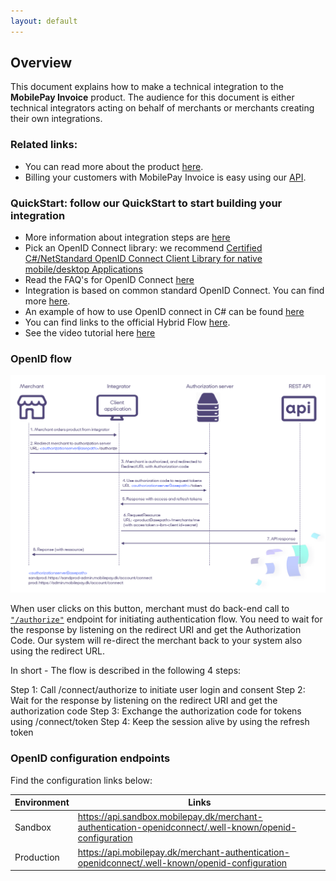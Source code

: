 ```yaml
---
layout: default
---
```


## Overview

This document explains how to make a technical integration to the **MobilePay Invoice** product. The audience for this document is either technical integrators acting on behalf of merchants or merchants creating their own integrations.

### Related links:
- You can read more about the product [here](https://developer.mobilepay.dk/invoice-main/productinfo).
- Billing your customers with MobilePay Invoice is easy using our [API](https://developer.mobilepay.dk/product).

### QuickStart: follow our QuickStart to start building your integration

- More information about integration steps are [here](https://developer.mobilepay.dk/invoice-getting-started)
- Pick an OpenID Connect library: we recommend <a href="https://github.com/IdentityModel/IdentityModel.OidcClient2">Certified C#/NetStandard OpenID Connect Client Library for native mobile/desktop Applications</a> 
- Read the FAQ's for OpenID Connect <a href="https://developer.mobilepay.dk/faq/integrator">here</a>
- Integration is based on common standard OpenID Connect. You can find more [here](https://developer.mobilepay.dk/products/openid). 
- An example of how to use OpenID connect in C# can be found [here](https://github.com/MobilePayDev/MobilePay-Invoice/tree/master/ClientExamples)
- You can find links to the official Hybrid Flow [here](https://openid.net/specs/openid-connect-core-1_0.html#HybridFlowAuth).   
- See the video tutorial here [here](https://developer.mobilepay.dk/products/openid/video)


### OpenID flow
[![](assets/images/openid_flow_0.png)](assets/images/openid_flow_0.png)

When user clicks on this button, merchant must do back-end call to   
[`"/authorize"`](https://developer.mobilepay.dk/products/openid/authorizeo) endpoint for initiating  authentication flow. You need to wait for the response by listening on the redirect URI and get the Authorization Code. Our system will re-direct the merchant back to your system also using the redirect URL. 
 
In short - The flow is described in the following 4 steps:

Step 1: Call /connect/authorize to initiate user login and consent
Step 2: Wait for the response by listening on the redirect URI and get the authorization code 
Step 3: Exchange the authorization code for tokens using /connect/token
Step 4: Keep the session alive by using the refresh token

### OpenID configuration endpoints 
Find the configuration links below:

|Environment | Links                               |
|-----------|------------------------------------------|
|Sandbox    | <a href="https://api.sandbox.mobilepay.dk/merchant-authentication-openidconnect/.well-known/openid-configuration">https://api.sandbox.mobilepay.dk/merchant-authentication-openidconnect/.well-known/openid-configuration</a> |
|Production   | <a href="https://api.mobilepay.dk/merchant-authentication-openidconnect/.well-known/openid-configuration">https://api.mobilepay.dk/merchant-authentication-openidconnect/.well-known/openid-configuration</a>      |
